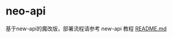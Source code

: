 # neo-api

基于new-api的魔改版，部署流程请参考 new-api 教程
[README.md](
https://github.com/Calcium-Ion/new-api/blob/main/README.md)